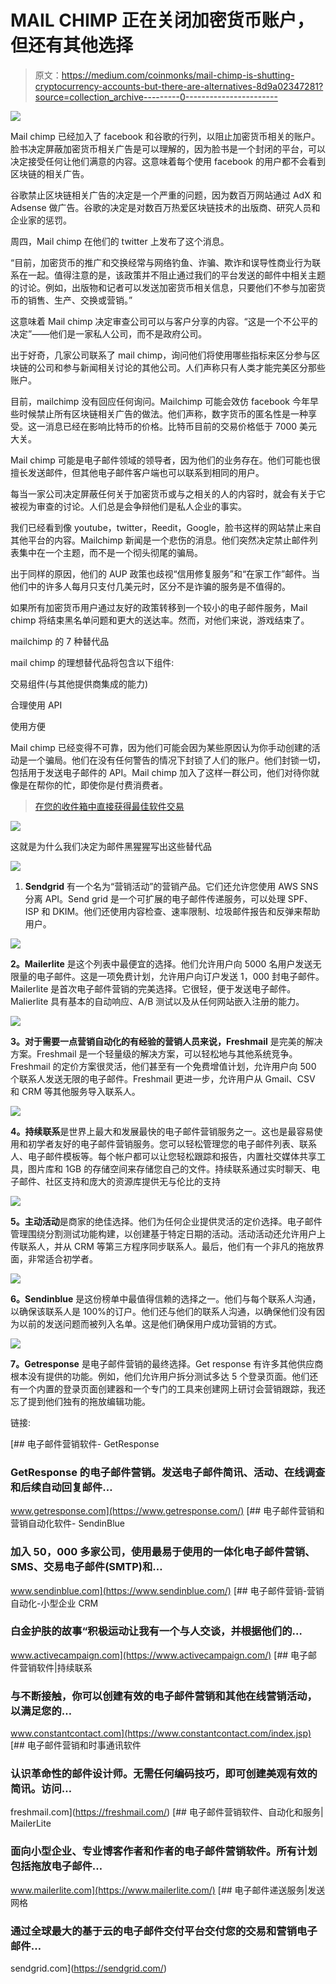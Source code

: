 # MAIL CHIMP 正在关闭加密货币账户，但还有其他选择

> 原文：<https://medium.com/coinmonks/mail-chimp-is-shutting-cryptocurrency-accounts-but-there-are-alternatives-8d9a02347281?source=collection_archive---------0----------------------->

![](img/1d19214c74613272373f0177c8a3b2e9.png)

Mail chimp 已经加入了 facebook 和谷歌的行列，以阻止加密货币相关的账户。脸书决定屏蔽加密货币相关广告是可以理解的，因为脸书是一个封闭的平台，可以决定接受任何让他们满意的内容。这意味着每个使用 facebook 的用户都不会看到区块链的相关广告。

谷歌禁止区块链相关广告的决定是一个严重的问题，因为数百万网站通过 AdX 和 Adsense 做广告。谷歌的决定是对数百万热爱区块链技术的出版商、研究人员和企业家的惩罚。

周四，Mail chimp 在他们的 twitter 上发布了这个消息。

“目前，加密货币的推广和交换经常与网络钓鱼、诈骗、欺诈和误导性商业行为联系在一起。值得注意的是，该政策并不阻止通过我们的平台发送的邮件中相关主题的讨论。例如，出版物和记者可以发送加密货币相关信息，只要他们不参与加密货币的销售、生产、交换或营销。”

这意味着 Mail chimp 决定审查公司可以与客户分享的内容。“这是一个不公平的决定”——他们是一家私人公司，而不是政府公司。

出于好奇，几家公司联系了 mail chimp，询问他们将使用哪些指标来区分参与区块链的公司和参与新闻相关讨论的其他公司。人们声称只有人类才能完美区分那些账户。

目前，mailchimp 没有回应任何询问。Mailchimp 可能会效仿 facebook 今年早些时候禁止所有区块链相关广告的做法。他们声称，数字货币的匿名性是一种享受。这一消息已经在影响比特币的价格。比特币目前的交易价格低于 7000 美元大关。

Mail chimp 可能是电子邮件领域的领导者，因为他们的业务存在。他们可能也很擅长发送邮件，但其他电子邮件客户端也可以联系到相同的用户。

每当一家公司决定屏蔽任何关于加密货币或与之相关的人的内容时，就会有关于它被视为审查的讨论。人们总是会争辩他们是私人企业的事实。

我们已经看到像 youtube，twitter，Reedit，Google，脸书这样的网站禁止来自其他平台的内容。Mailchimp 新闻是一个悲伤的消息。他们突然决定禁止邮件列表集中在一个主题，而不是一个彻头彻尾的骗局。

出于同样的原因，他们的 AUP 政策也歧视“信用修复服务”和“在家工作”邮件。当他们中的许多人每月只支付几美元时，区分不是诈骗的服务是不值得的。

如果所有加密货币用户通过友好的政策转移到一个较小的电子邮件服务，Mail chimp 将结束黑名单问题和更大的送达率。然而，对他们来说，游戏结束了。

mailchimp 的 7 种替代品

mail chimp 的理想替代品将包含以下组件:

交易组件(与其他提供商集成的能力)

合理使用 API

使用方便

Mail chimp 已经变得不可靠，因为他们可能会因为某些原因认为你手动创建的活动是一个骗局。他们在没有任何警告的情况下封锁了人们的账户。他们封锁一切，包括用于发送电子邮件的 API。Mail chimp 加入了这样一群公司，他们对待你就像是在帮你的忙，即使你是付费消费者。

> [在您的收件箱中直接获得最佳软件交易](https://coincodecap.com/?utm_source=coinmonks)

[![](img/7c0b3dfdcbfea594cc0ae7d4f9bf6fcb.png)](https://coincodecap.com/?utm_source=coinmonks)

这就是为什么我们决定为邮件黑猩猩写出这些替代品

![](img/c305310ce4e0523b6f83092090b5bebc.png)

1.  **Sendgrid** 有一个名为“营销活动”的营销产品。它们还允许您使用 AWS SNS 分离 API。Send grid 是一个可扩展的电子邮件传递服务，可以处理 SPF、ISP 和 DKIM。他们还使用内容检查、速率限制、垃圾邮件报告和反弹来帮助用户。

![](img/46fe0a4181087735912b57807d9e0d0f.png)

**2。Mailerlite** 是这个列表中最便宜的选择。他们允许用户向 5000 名用户发送无限量的电子邮件。这是一项免费计划，允许用户向订户发送 1，000 封电子邮件。Mailerlite 是首次电子邮件营销的完美选择。它很轻，便于发送电子邮件。Malierlite 具有基本的自动响应、A/B 测试以及从任何网站嵌入注册的能力。

![](img/826ac0bc6159e7ff3b8a9f58a9fd3e30.png)

**3。对于需要一点营销自动化的有经验的营销人员来说，Freshmail** 是完美的解决方案。Freshmail 是一个轻量级的解决方案，可以轻松地与其他系统竞争。Freshmail 的定价方案很灵活，他们甚至有一个免费增值计划，允许用户向 500 个联系人发送无限的电子邮件。Freshmail 更进一步，允许用户从 Gmail、CSV 和 CRM 等其他服务导入联系人。

![](img/441b398a227253fb67dc63d1146c5cca.png)

**4。持续联系**是世界上最大和发展最快的电子邮件营销服务之一。这也是最容易使用和初学者友好的电子邮件营销服务。您可以轻松管理您的电子邮件列表、联系人、电子邮件模板等。每个帐户都可以让您轻松跟踪和报告，内置社交媒体共享工具，图片库和 1GB 的存储空间来存储您自己的文件。持续联系通过实时聊天、电子邮件、社区支持和庞大的资源库提供无与伦比的支持

![](img/fff5ff3442fb62bfc36f933648f32b30.png)

**5。主动活动**是商家的绝佳选择。他们为任何企业提供灵活的定价选择。电子邮件管理围绕分割测试功能构建，以创建基于特定日期的活动。活动活动还允许用户上传联系人，并从 CRM 等第三方程序同步联系人。最后，他们有一个非凡的拖放界面，非常适合初学者。

![](img/7850885b927eb9c2dfbef57f9a5c83ef.png)

**6。Sendinblue** 是这份榜单中最值得信赖的选择之一。他们与每个联系人沟通，以确保该联系人是 100%的订户。他们还与他们的联系人沟通，以确保他们没有因为以前的发送问题而被列入名单。这是他们确保用户成功营销的方式。

![](img/78952dd6fa0e8b8c2aa12193d5945266.png)

**7。Getresponse** 是电子邮件营销的最终选择。Get response 有许多其他供应商根本没有提供的功能。例如，他们允许用户拆分测试多达 5 个登录页面。他们还有一个内置的登录页面创建器和一个专门的工具来创建网上研讨会营销跟踪，我还忘了提到他们独有的拖放编辑功能。

链接:

[](https://www.getresponse.com/) [## 电子邮件营销软件- GetResponse

### GetResponse 的电子邮件营销。发送电子邮件简讯、活动、在线调查和后续自动回复邮件…

www.getresponse.com](https://www.getresponse.com/) [](https://www.sendinblue.com/) [## 电子邮件营销和营销自动化软件- SendinBlue

### 加入 50，000 多家公司，使用最易于使用的一体化电子邮件营销、SMS、交易电子邮件(SMTP)和…

www.sendinblue.com](https://www.sendinblue.com/) [](https://www.activecampaign.com/) [## 电子邮件营销-营销自动化-小型企业 CRM

### 白金护肤的故事“积极运动让我有一个与人交谈，并根据他们的…

www.activecampaign.com](https://www.activecampaign.com/) [](https://www.constantcontact.com/index.jsp) [## 电子邮件营销软件|持续联系

### 与不断接触，你可以创建有效的电子邮件营销和其他在线营销活动，以满足您的…

www.constantcontact.com](https://www.constantcontact.com/index.jsp) [](https://freshmail.com/) [## 电子邮件营销和时事通讯软件

### 认识革命性的邮件设计师。无需任何编码技巧，即可创建美观有效的简讯。访问…

freshmail.com](https://freshmail.com/) [](https://www.mailerlite.com/) [## 电子邮件营销软件、自动化和服务| MailerLite

### 面向小型企业、专业博客作者和作者的电子邮件营销软件。所有计划包括拖放电子邮件…

www.mailerlite.com](https://www.mailerlite.com/) [](https://sendgrid.com/) [## 电子邮件递送服务|发送网格

### 通过全球最大的基于云的电子邮件交付平台交付您的交易和营销电子邮件…

sendgrid.com](https://sendgrid.com/)